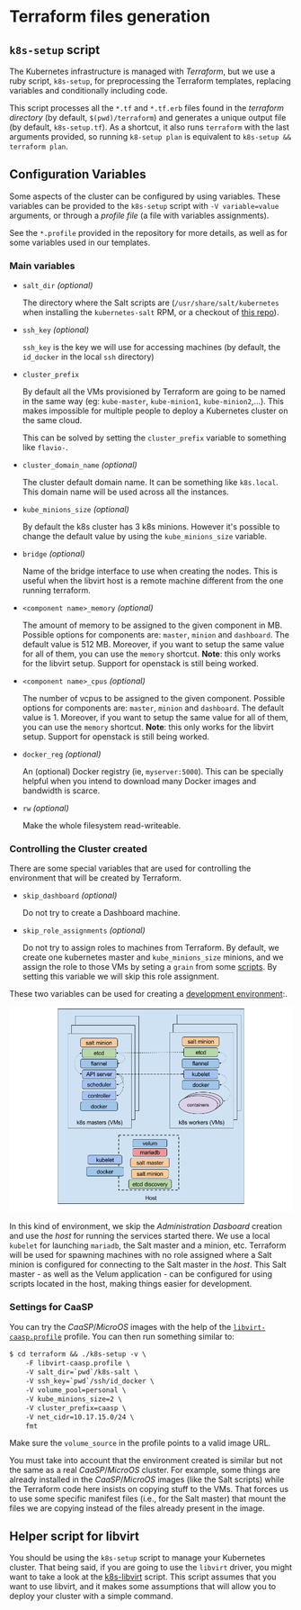 # Terraform files generation

## `k8s-setup` script

The Kubernetes infrastructure is managed with _Terraform_, but
we use a ruby script, `k8s-setup`, for preprocessing the
Terraform templates, replacing variables and conditionally
including code.

This script processes all the `*.tf` and `*.tf.erb` files
found in the _terraform directory_ (by default, `$(pwd)/terraform`)
and generates a unique output file (by default, `k8s-setup.tf`). As a
shortcut, it also runs `terraform` with the last arguments provided,
so running `k8-setup plan` is equivalent to `k8s-setup && terraform plan`.

## Configuration Variables

Some aspects of the cluster can be configured by using variables.
These variables can be provided to the `k8s-setup` script
with `-V variable=value` arguments, or through a _profile
file_ (a file with variables assignments).

See the `*.profile`  provided in the repository for more details, as well
as for some variables used in our templates.

### Main variables

  * `salt_dir` _(optional)_

    The directory where the Salt scripts are (`/usr/share/salt/kubernetes`
    when installing the `kubernetes-salt` RPM, or a checkout of [this
    repo](https://github.com/kubic-project/salt)).

  * `ssh_key` _(optional)_

    `ssh_key` is the key we will use for accessing machines (by default,
    the `id_docker` in the local `ssh` directory)

  * `cluster_prefix`

    By default all the VMs provisioned by Terraform are going to be named in the
    same way (eg: `kube-master`, `kube-minion1`, `kube-minion2`,...). This makes
    impossible for multiple people to deploy a Kubernetes cluster on the same cloud.

    This can be solved by setting the `cluster_prefix` variable to something like
    `flavio-`.

  * `cluster_domain_name` _(optional)_

    The cluster default domain name. It can be something like `k8s.local`. This
    domain name will be used across all the instances.

  * `kube_minions_size` _(optional)_

    By default the k8s cluster has 3 k8s minions. However it's possible to
    change the default value by using the `kube_minions_size` variable.

  * `bridge` _(optional)_

    Name of the bridge interface to use when creating the nodes. This is useful
    when the libvirt host is a remote machine different from the one running
    terraform.

  * `<component name>_memory` _(optional)_

    The amount of memory to be assigned to the given component in MB. Possible
    options for components are: `master`, `minion` and `dashboard`. The default value
    is 512 MB. Moreover, if you want to setup the same value for all of them,
    you can use the `memory` shortcut. **Note**: this only works for the libvirt
    setup. Support for openstack is still being worked.

  * `<component name>_cpus` _(optional)_

    The number of vcpus to be assigned to the given component. Possible
    options for components are: `master`, `minion` and `dashboard`. The default value
    is 1. Moreover, if you want to setup the same value for all of them,
    you can use the `memory` shortcut. **Note**: this only works for the libvirt
    setup. Support for openstack is still being worked.

  * `docker_reg` _(optional)_

    An (optional) Docker registry (ie, `myserver:5000`). This can be
    specially helpful when you intend to download many Docker images and
    bandwidth is scarce.

  * `rw` _(optional)_

    Make the whole filesystem read-writeable.

### Controlling the Cluster created

There are some special variables that are used for controlling
the environment that will be created by Terraform.

  * `skip_dashboard` _(optional)_

    Do not try to create a Dashboard machine.

  * `skip_role_assignments` _(optional)_

    Do not try to assign roles to machines from Terraform. By default, we
    create one kubernetes master and `kube_minions_size` minions, and
    we assign the role to those VMs by seting a `grain` from some
    [scripts](../provision). By setting this variable we will skip this
    role assignment.

These two variables can be used for creating a
[development environment](https://github.com/kubic-project/velum#development):.

![](k8s-development-environment.png)

In this kind of environment, we skip the _Administration Dasboard_ creation
and use the _host_ for running the services started there. We use a local
`kubelet` for launching `mariadb`, the Salt master and a minion, etc.
Terraform will be used for spawning machines with no role assigned
where a Salt minion is configured for connecting to the Salt master
in the _host_. This Salt master - as well as the Velum application -
can be configured for using scripts located in the host, making things
easier for development.

### Settings for CaaSP

You can try the _CaaSP_/_MicroOS_ images with the help of the
[`libvirt-caasp.profile`](../libvirt-caasp.profile) profile. You can then
run something similar to:

```
$ cd terraform && ./k8s-setup -v \
    -F libvirt-caasp.profile \
    -V salt_dir=`pwd`/k8s-salt \
    -V ssh_key=`pwd`/ssh/id_docker \
    -V volume_pool=personal \
    -V kube_minions_size=2 \
    -V cluster_prefix=caasp \
    -V net_cidr=10.17.15.0/24 \
    fmt
```

Make sure the `volume_source` in the profile points to a valid image URL.

You must take into account that the environment created is similar but
not the same as a real _CaaSP_/_MicroOS_ cluster. For example, some
things are already installed in the _CaaSP_/_MicroOS_ images (like the
Salt scripts) while the Terraform code here insists on copying stuff to
the VMs. That forces us to use some specific manifest files (i.e., for
the Salt master) that mount the files we are copying instead of the
files already present in the image.

## Helper script for libvirt

You should be using the `k8s-setup` script to manage your Kubernetes
cluster. That being said, if you are going to use the `libvirt` driver, you
might want to take a look at the
[k8s-libvirt](../contrib/libvirt/k8s-libvirt.sh) script. This script
assumes that you want to use libvirt, and it makes some
assumptions that will allow you to deploy your cluster with a simple command.

